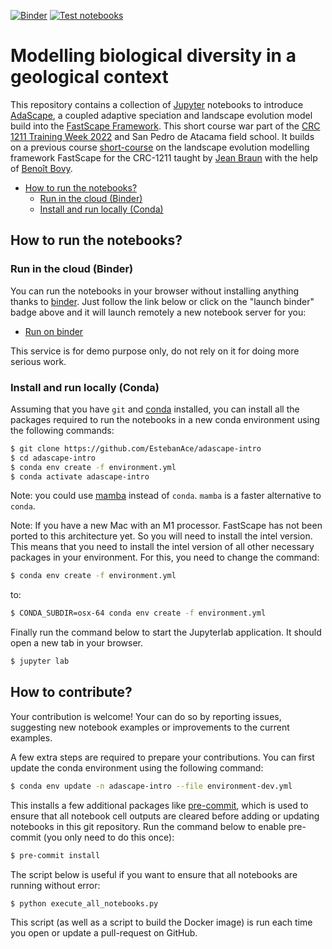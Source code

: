[![Binder](https://mybinder.org/badge_logo.svg)](https://mybinder.org/v2/gh/EstebanAce/adascape-intro/main?urlpath=lab)
[![Test notebooks](https://github.com/EstebanAce/adascape-intro/workflows/Test%20notebooks/badge.svg)](https://github.com/EstebanAce/adascape-intro/actions)

# Modelling biological diversity in a geological context

This repository contains a collection of [Jupyter](http://jupyter.org/)
notebooks to introduce [AdaScape](https://github.com/fastscape-lem/adascape), 
a coupled adaptive speciation and  landscape evolution model build into the [FastScape Framework](https://github.com/fastscape-lem).
This short course war part of the [CRC 1211 Training Week 2022](https://sfb1211.uni-koeln.de/index.php/irtg/tw-2022) 
and San Pedro de Atacama field school. It builds on a previous course [short-course]((https://github.com/fastscape-lem/crc-1211-short-course)) 
on the landscape evolution modelling framework FastScape
for the CRC-1211 taught by [Jean Braun](https://github.com/jeanbraun) 
with the help of [Benoît Bovy](https://github.com/benbovy).

- [How to run the notebooks?](#how-to-run-the-notebooks)
    - [Run in the cloud (Binder)](#run-in-the-cloud-binder)
    - [Install and run locally (Conda)](#install-and-run-locally-conda)
    
## How to run the notebooks?

### Run in the cloud (Binder)

You can run the notebooks in your browser without installing anything thanks to
[binder](https://mybinder.org/). Just follow the link below or click on the
"launch binder" badge above and it will launch remotely a new notebook server
for you:

- [Run on binder](https://mybinder.org/v2/gh/EstebanAce/crc1211-tw2022/main?urlpath=lab)

This service is for demo purpose only, do not rely on it for doing more serious
work.

### Install and run locally (Conda)
Assuming that you have `git` and [conda](https://conda.io/docs/index.html)
installed, you can install all the packages required to run the notebooks in a
new conda environment using the following commands:

```bash
$ git clone https://github.com/EstebanAce/adascape-intro
$ cd adascape-intro
$ conda env create -f environment.yml
$ conda activate adascape-intro
```

Note: you could use [mamba](https://github.com/mamba-org/mamba) instead of
`conda`. `mamba` is a faster alternative to `conda`.

Note: If you have a new Mac with an M1 processor. FastScape has not been ported 
to this architecture yet. So you will need to install the intel version. This means that you
need to install the intel version of all other necessary packages in your environment.
For this, you need to change the command:

```bash
$ conda env create -f environment.yml
```

to:

```bash
$ CONDA_SUBDIR=osx-64 conda env create -f environment.yml
```

Finally run the command below to start the Jupyterlab application. It should
open a new tab in your browser.

```bash
$ jupyter lab
```

## How to contribute?

Your contribution is welcome! Your can do so by reporting issues, suggesting new
notebook examples or improvements to the current examples.

A few extra steps are required to prepare your contributions. You can first
update the conda environment using the following command:

```bash
$ conda env update -n adascape-intro --file environment-dev.yml 
```

This installs a few additional packages like
[pre-commit](https://pre-commit.com/), which is used to ensure that all notebook
cell outputs are cleared before adding or updating notebooks in this git
repository. Run the command below to enable pre-commit (you only need to do this
once):

```bash
$ pre-commit install
```

The script below is useful if you want to ensure that all notebooks are running
without error:

```bash
$ python execute_all_notebooks.py
```

This script (as well as a script to build the Docker image) is run each time you
open or update a pull-request on GitHub.